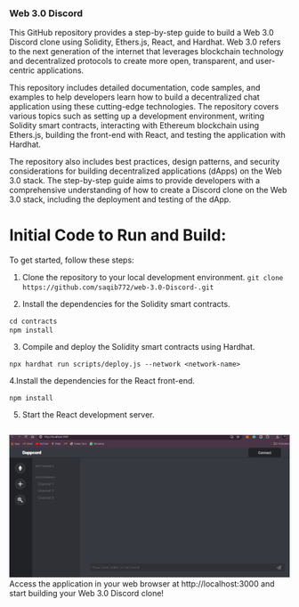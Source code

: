 ### Web 3.0 Discord 
This GitHub repository provides a step-by-step guide to build a Web 3.0 Discord clone using Solidity, Ethers.js, React, and Hardhat. Web 3.0 refers to the next generation of the internet that leverages blockchain technology and decentralized protocols to create more open, transparent, and user-centric applications.

This repository includes detailed documentation, code samples, and examples to help developers learn how to build a decentralized chat application using these cutting-edge technologies. The repository covers various topics such as setting up a development environment, writing Solidity smart contracts, interacting with Ethereum blockchain using Ethers.js, building the front-end with React, and testing the application with Hardhat.

The repository also includes best practices, design patterns, and security considerations for building decentralized applications (dApps) on the Web 3.0 stack. The step-by-step guide aims to provide developers with a comprehensive understanding of how to create a Discord clone on the Web 3.0 stack, including the deployment and testing of the dApp.

# Initial Code to Run and Build:
To get started, follow these steps:

1. Clone the repository to your local development environment.
 ``` git clone https://github.com/saqib772/web-3.0-Discord-.git ```
 
2. Install the dependencies for the Solidity smart contracts.
``` cd web3-discord-clone
cd contracts
npm install
```

3. Compile and deploy the Solidity smart contracts using Hardhat.

``` npx hardhat compile
npx hardhat run scripts/deploy.js --network <network-name>
```
4.Install the dependencies for the React front-end.
 ``` cd ../frontend
npm install
```
5. Start the React development server.
``` npm start
```
![alt text](image.png)
Access the application in your web browser at http://localhost:3000 and start building your Web 3.0 Discord clone!
